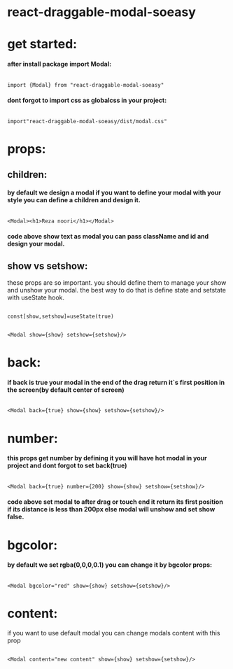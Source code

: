 # react-draggable-modal-soeasy

# get started:
 
#### after install package import Modal:
```

import {Modal} from "react-draggable-modal-soeasy"

```
#### dont forgot to import css as globalcss in your project:
```

import"react-draggable-modal-soeasy/dist/modal.css"

```
# props:
## children:
#### by default we design a modal if you want to define your modal with your style you can define a children and design it.

```

<Modal><h1>Reza noori</h1></Modal>

```
#### code above show text as modal you can pass className and id and design your modal.


## show vs setshow:
these props are so important. you should define them to manage your show and unshow your modal.
the best way to do that is define state and setstate with useState hook.
```

const[show,setshow]=useState(true)


<Modal show={show} setshow={setshow}/>

```

# back:
#### if back is true your modal in the end of the drag return it`s first position in the screen(by default center of screen)
```

<Modal back={true} show={show} setshow={setshow}/>

```
# number:
#### this props get number by defining it you will have hot modal in your project and dont forgot to set **back(true)**
```

<Modal back={true} number={200} show={show} setshow={setshow}/>

```
#### code above set modal to after drag or touch end it return its first position if its distance is less than 200px else modal will unshow and set show false.

# bgcolor:
#### by default we set rgba(0,0,0,0.1) you can change it by bgcolor props:
```

<Modal bgcolor="red" show={show} setshow={setshow}/>

```
# content:
if you want to use default modal you can change modals content with this prop
```

<Modal content="new content" show={show} setshow={setshow}/>

```